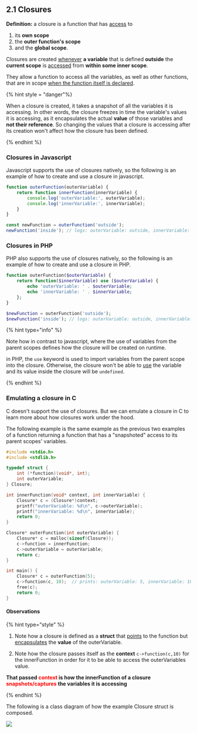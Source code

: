 ## 2.1 Closures

**Definition:** a closure is a function that has <ins>access</ins> to 
    
1. its **own scope**
2. the **outer function's scope** 
3. and the **global scope**. 

Closures are created <ins>whenever</ins> **a variable** that is defined **outside** the **current scope** is <ins>accessed</ins> from **within some inner scope**. 

They allow a function to access all the variables, as well as other functions, that are in scope <ins>when the function itself is declared</ins>.

{% hint style = "danger"%}

When a closure is created, it takes a snapshot of all the variables it is accessing. In other words, the closure freezes in time the variable's values it is accessing, as it encapsulates the actual **value** of those variables and **not their reference**. So changing the values that a closure is accessing after its creation won't affect how the closure has been defined. 

{% endhint %}

### Closures in Javascript

Javascript supports the use of closures natively, so the following is an example of how to create and use a closure in javascript.

```js
function outerFunction(outerVariable) {
    return function innerFunction(innerVariable) {
        console.log('outerVariable:', outerVariable);
        console.log('innerVariable:', innerVariable);
    }
}

const newFunction = outerFunction('outside');
newFunction('inside'); // logs: outerVariable: outside, innerVariable: inside
```

### Closures in PHP

PHP also supports the use of closures natively, so the following is an example of how to create and use a closure in PHP.

```php
function outerFunction($outerVariable) {
    return function($innerVariable) use ($outerVariable) {
        echo 'outerVariable: ' . $outerVariable;
        echo 'innerVariable: ' . $innerVariable;
    };
}

$newFunction = outerFunction('outside');
$newFunction('inside'); // logs: outerVariable: outside, innerVariable: inside
```

{% hint type="info" %}

Note how in contrast to javascript, where the use of variables from the parent scopes defines how the closure will be created on runtime.  

in PHP, the `use` keyword is used to import variables from the parent scope into the closure. Otherwise, the closure won't be able to <ins>use</ins> the variable and its value inside the closure will be `undefined`.

{% endhint %}

### Emulating a closure in C

C doesn't support the use of closures. But we can emulate a closure in C to learn more about how closures work under the hood.

The following example is the same example as the previous two examples of a function returning a function that has a "snapshoted" access to its parent scopes' variables.

```c
#include <stdio.h>
#include <stdlib.h>

typedef struct {
    int (*function)(void*, int);
    int outerVariable;
} Closure;

int innerFunction(void* context, int innerVariable) {
    Closure* c = (Closure*)context;
    printf("outerVariable: %d\n", c->outerVariable);
    printf("innerVariable: %d\n", innerVariable);
    return 0;
}

Closure* outerFunction(int outerVariable) {
    Closure* c = malloc(sizeof(Closure));
    c->function = innerFunction;
    c->outerVariable = outerVariable;
    return c;
}

int main() {
    Closure* c = outerFunction(5);
    c->function(c, 10);  // prints: outerVariable: 5, innerVariable: 10
    free(c);
    return 0;
}
```

#### Observations

{% hint type="style" %}

1. Note how a closure is defined as a **struct** that <ins>points</ins> to the function but <ins>encapsulates</ins> the **value** of the outerVariable.

2. Note how the closure passes itself as the **context** `c->function(c,10)` for the innerFunction in order for it to be able to access the outerVariables value.

**That passed <span style="color:red">context</span> is how the innerFunction of a closure <span style="color:red">snapshots/captures</span> the variables it is accessing**

{% endhint %}

The following is a class diagram of how the example Closure struct is composed.

[![](https://mermaid.ink/img/pako:eNpdjzsOwjAMhq8SeWpLT9AVGJmQGFAWk7gQKY2r1EFCVe9O-qAD_2L783sEw5agAeNxGE4OnxE7HVTWQtTR85AiqXGFsw4uiCqqNgUjjkNZvNnZqlYZl39VnITiDaPDh6c1N0ENHcUOnc1rl7Ea5EUdaWiya6nF5EWDDnMpJuHrJxhoJCaqIfUWhbZDoWnRDzs9Wyccd0hLeNn-m00NPYY7869x-gLfEFP3?type=png)](https://mermaid.live/edit#pako:eNpdjzsOwjAMhq8SeWpLT9AVGJmQGFAWk7gQKY2r1EFCVe9O-qAD_2L783sEw5agAeNxGE4OnxE7HVTWQtTR85AiqXGFsw4uiCqqNgUjjkNZvNnZqlYZl39VnITiDaPDh6c1N0ENHcUOnc1rl7Ea5EUdaWiya6nF5EWDDnMpJuHrJxhoJCaqIfUWhbZDoWnRDzs9Wyccd0hLeNn-m00NPYY7869x-gLfEFP3)